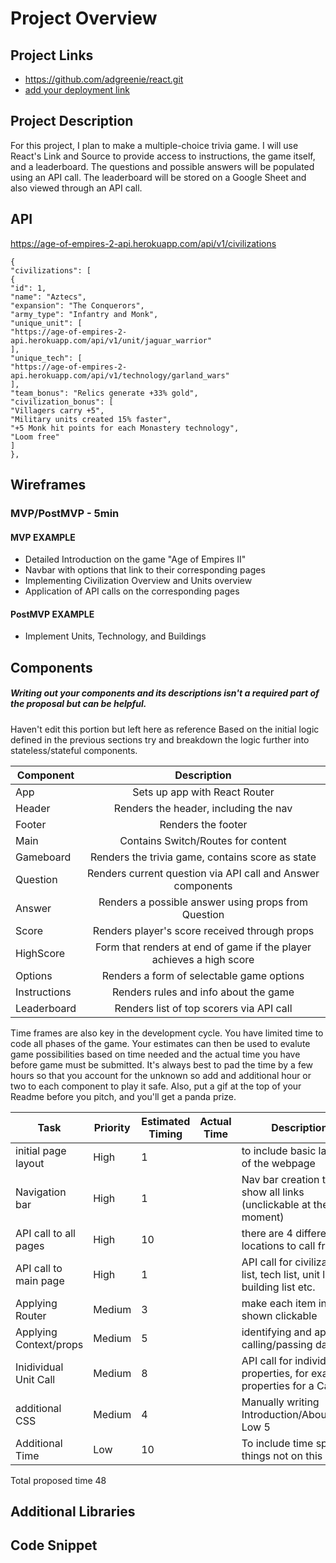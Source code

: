 # Project Overview

## Project Links

- https://github.com/adgreenie/react.git
- [add your deployment link]()

## Project Description

For this project, I plan to make a multiple-choice trivia game. I will use React's Link and Source to provide access to instructions, the game itself, and a leaderboard. The questions and possible answers will be populated using an API call. The leaderboard will be stored on a Google Sheet and also viewed through an API call.

## API

https://age-of-empires-2-api.herokuapp.com/api/v1/civilizations


```
{
"civilizations": [
{
"id": 1,
"name": "Aztecs",
"expansion": "The Conquerors",
"army_type": "Infantry and Monk",
"unique_unit": [
"https://age-of-empires-2-api.herokuapp.com/api/v1/unit/jaguar_warrior"
],
"unique_tech": [
"https://age-of-empires-2-api.herokuapp.com/api/v1/technology/garland_wars"
],
"team_bonus": "Relics generate +33% gold",
"civilization_bonus": [
"Villagers carry +5",
"Military units created 15% faster",
"+5 Monk hit points for each Monastery technology",
"Loom free"
]
},
```


## Wireframes




### MVP/PostMVP - 5min


#### MVP EXAMPLE
- Detailed Introduction on the game "Age of Empires II" 
- Navbar with options that link to their corresponding pages
- Implementing Civilization Overview and Units overview
- Application of API calls on the corresponding pages


#### PostMVP EXAMPLE

- Implement Units, Technology, and Buildings


## Components
##### Writing out your components and its descriptions isn't a required part of the proposal but can be helpful.
Haven't edit this portion but left here as reference
Based on the initial logic defined in the previous sections try and breakdown the logic further into stateless/stateful components. 

| Component | Description | 
| --- | :---: |  
| App | Sets up app with React Router | 
| Header | Renders the header, including the nav | 
| Footer | Renders the footer |
| Main | Contains Switch/Routes for content |
| Gameboard | Renders the trivia game, contains score as state |
| Question | Renders current question via API call and Answer components |
| Answer | Renders a possible answer using props from Question |
| Score | Renders player's score received through props |
| HighScore | Form that renders at end of game if the player achieves a high score |
| Options | Renders a form of selectable game options |
| Instructions | Renders rules and info about the game |
| Leaderboard | Renders list of top scorers via API call |

Time frames are also key in the development cycle.  You have limited time to code all phases of the game.  Your estimates can then be used to evalute game possibilities based on time needed and the actual time you have before game must be submitted. It's always best to pad the time by a few hours so that you account for the unknown so add and additional hour or two to each component to play it safe. Also, put a gif at the top of your Readme before you pitch, and you'll get a panda prize.

Task			|Priority	|Estimated Timing 	|Actual Time	|Description
------------------------|---------------|-----------------------|---------------|--------------------------------------------------------------------------
initial page layout	|High		|1			|		|to include basic layout of the webpage
Navigation bar		|High		|1			|		|Nav bar creation to show all links (unclickable at the moment)
API call to all pages	|High		|10			|		|there are 4 different API locations to call from 
API call to main page	|High		|1			|		|API call for civilization list, tech list, unit list, building list etc. 
Applying Router		|Medium		|3			|		|make each item in shown clickable
Applying Context/props	|Medium		|5			|		|identifying and applying calling/passing data
Inidividual Unit Call	|Medium		|8			|		|API call for individual properties, for example, properties for a Castle
additional CSS		|Medium		|4			|		|Manually writing Introduction/About/Ages	Low	5		
Additional Time 	|Low		|10			|		|To include time spent on things not on this list
				
				
Total proposed time		48		

## Additional Libraries


## Code Snippet


